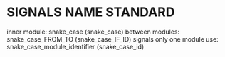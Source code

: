 # SIGNALS NAME STANDARD

inner module: snake_case (snake_case)
between modules: snake_case_FROM_TO (snake_case_IF_ID)
signals only one module use: snake_case_module_identifier (snake_case_id)